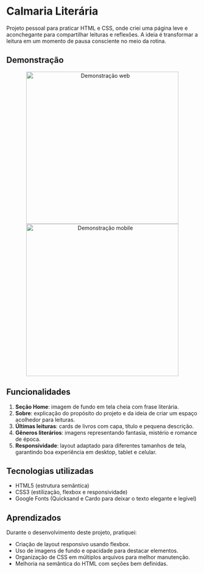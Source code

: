 # Calmaria Literária
Projeto pessoal para praticar HTML e CSS, onde criei uma página leve e aconchegante para compartilhar leituras e reflexões. A ideia é transformar a leitura em um momento de pausa consciente no meio da rotina.

## Demonstração
<div align="center">
	<img src="./src/assets/overview-web.gif" alt="Demonstração web" height="400px">
	<img src="./src/assets/overview-mobile.gif" alt="Demonstração mobile" height="400px">
</div>

## Funcionalidades
1. **Seção Home**: imagem de fundo em tela cheia com frase literária.
2. **Sobre**: explicação do propósito do projeto e da ideia de criar um espaço acolhedor para leituras.
3. **Últimas leituras**: cards de livros com capa, título e pequena descrição.
4. **Gêneros literários**: imagens representando fantasia, mistério e romance de época.
5. **Responsividade**: layout adaptado para diferentes tamanhos de tela, garantindo boa experiência em desktop, tablet e celular.

## Tecnologias utilizadas
- HTML5 (estrutura semântica)
- CSS3 (estilização, flexbox e responsividade)
- Google Fonts (Quicksand e Cardo para deixar o texto elegante e legível)

## Aprendizados
Durante o desenvolvimento deste projeto, pratiquei:
- Criação de layout responsivo usando flexbox.
- Uso de imagens de fundo e opacidade para destacar elementos.
- Organização de CSS em múltiplos arquivos para melhor manutenção.
- Melhoria na semântica do HTML com seções bem definidas.